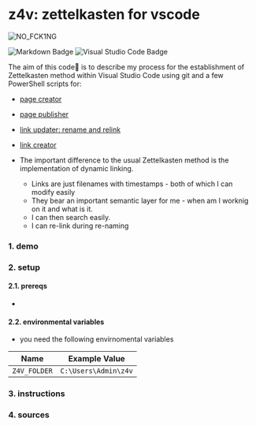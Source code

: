 
# z4v: zettelkasten for vscode
![NO_FCK1NG](https://img.shields.io/badge/NO_FCK1NG-FL0W-pink?labelColor=black&style=for-the-badge)

![Markdown Badge](https://img.shields.io/badge/Markdown-000?logo=markdown&logoColor=fff&style=flat)
![Visual Studio Code Badge](https://img.shields.io/badge/Visual%20Studio%20Code-007ACC?logo=visualstudiocode&logoColor=fff&style=flat)

The aim of this code🎯 is to describe my process for the establishment of Zettelkasten method within Visual Studio Code using git and a few PowerShell scripts for:

* [page creator](./new-kba.ps1) 
* [page publisher](./pub-wlog.ps1)
* [link updater: rename and relink](./rr.ps1)
* [link creator](./new-kba.ps1)

* The important difference to the usual Zettelkasten method is the implementation of dynamic linking.
     - Links are just filenames with timestamps - both of which I can modify easily
     - They bear an important semantic layer for me - when am I worknig on it and what is it. 
     - I can then search easily. 
     - I can re-link during re-naming

### 1. demo
### 2. setup
#### 2.1. prereqs
* 

#### 2.2. environmental variables
* you need the following envirnomental variables

Name         | Example Value
-------------|---------------------
`Z4V_FOLDER` | `C:\Users\Admin\z4v`

### 3. instructions


### 4. sources